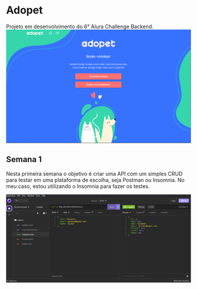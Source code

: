 # Adopet
Projeto em desenvolvimento do 6° Alura Challenge Backend.
![Print desktop Adopet](/img/adopet.png)

## Semana 1
Nesta primeira semana o objetivo é criar uma API com um simples CRUD para testar em uma plataforma de escolha, seja Postman ou Insomnia. No meu caso, estou utilizando o Insomnia para fazer os testes.

![Print da tela do insomnia](/img/print1.png)
